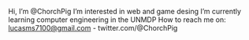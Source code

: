 Hi, I’m @ChorchPig
I’m interested in web and game desing
I’m currently learning computer engineering in the UNMDP
How to reach me on:
lucasms7100@gmail.com - twitter.com/@ChorchPig
